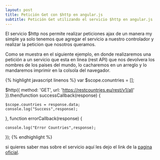 ```yaml
---
layout: post
title: Petición Get con $http en angular.js
subtitle: Petición Get utilizando el servicio $http en angular.js
---
```


El servicio $http nos permite realizar peticiones ajax de un manera my simple ya solo tenemos que agregar el servicio a nuestro controlador y realizar la peticion que nosotros queramos.

Como se muestra en el siguiente ejemplo, en donde realizaremos una petición a un servicio que esta en linea (rest API) que nos devolvera los nombres de los paises del mundo, lo cacharemos en un arreglo y lo mandaremos imprimir en la colsola del navegador.

{% highlight javascript linenos %}
var $scope.conuntries = [];

$http({
	method: 'GET',
	url: 'https://restcountries.eu/rest/v1/all'
}).then(function successCallback(response) {

	$scope.countries = response.data;
	console.log("Success",response);
	
}, function errorCallback(response) {

	console.log("Error Countries",response);
	
});
{% endhighlight %}

si quieres saber mas sobre el servicio aquí les dejo el link de la [pagina oficial](https://restcountries.eu/).